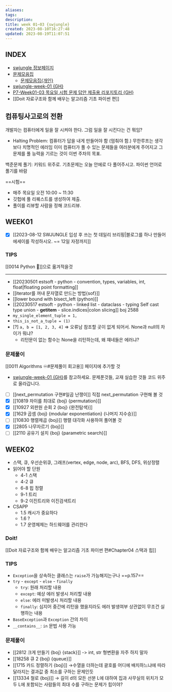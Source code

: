 ```yaml
---
aliases: 
tags: 
description:
title: week 01~03 {swjungle}
created: 2023-08-10T16:27:48
updated: 2023-08-19T11:07:51
---
```


## INDEX

- [swjungle 정보페이지](https://jungle7-7610626261f4.herokuapp.com/pages/W01-problem-solving.html)
- [문제모음집](https://docs.google.com/spreadsheets/d/1z4a3pSM-h76kwdUAlPXXmbwcpP-VKFYFK92TCQtjXV4/edit#gid=0)
	- [문제모음집{개인}](https://docs.google.com/spreadsheets/d/1G0WlH6y9V1RL09KuCbqwM-E57b5xTaIL9HiaQ2ZIvJs/edit?usp=sharing)
- [swjungle-week-01 {GH}](https://github.com/ChoiWheatley/swjungle-week-01)
- [P7-Week01-03 목요일 시험 문제 답안 제출용 리포지토리 {GH}](https://github.com/SWJungle/P7-Week01-03)
- [[Doit 자료구조와 함께 배우는 알고리즘 기초 파이썬 편]]

## 컴퓨팅사고로의 전환

개발자는 컴퓨터에게 일을 잘 시켜야 한다. 그럼 일을 잘 시킨다는 건 뭐임? 

- Halting Problem: 컴퓨터가 답을 내게 만들어야 함 (멈춰야 함.) 무한루프는 생각보다 치명적인 에러임 이미 컴퓨터가 풀 수 있는 문제들을 여러분에게 주어지고 그 문제를 풀 능력을 기르는 것이 이번 주차의 목표.

백준문제 풀기: 키워드 위주로. 기초문제는 오늘 안에로 다 풀어주시고. 파이썬 언어로 풀기를 바람

==시험==

- 매주 목요일 오전 10:00 ~ 11:30
- 깃헙에 풀 리퀘스트를 생성하여 제출.
- 풀이를 리뷰할 사람을 정해 코드리뷰.

## WEEK01

- [x] [[2023-08-12 SWJUNGLE 입성 후 쓰는 첫 데일리 브리핑|블로그를 하나 만들어 에세이를 작성하시오. ~= 12일 자정까지]]

### TIPS

[[0014 Python 🐍]]으로 옮겨적을것
___
- [[20230501 estsoft - python - convention, types, variables, int, float|floating point formatting]]
- [[iterator를 꺼내 문자열로 만드는 방법{sof}]]
- [[lower bound with bisect_left (python)]]
- [[20230517 estsoft - python - linked list - dataclass - typing Self cast type union - __getitem__ - slice.indices|colon slicing]] boj 2588
- `my_single_element_tuple = 1,`
- `this_is_not_a_tuple = (1)`
- [?] `a, b = [1, 2, 3, 4]` => 오류남 참조할 곳이 없게 되어서. None과 null의 차이가 뭐냐?
	- 리턴문이 없는 함수는 None을 리턴하는데, 왜 쟤네들은 에러냐?

### 문제풀이

[[0011 Algorithms ♾️#문제풀이 회고용]] 페이지에 추가할 것

- [swjungle-week-01 {GH}](https://github.com/ChoiWheatley/swjungle-week-01)를 참고하세요. 문제푼것들, 교재 실습한 것들 코드 위주로 올라갑니다. 

- [ ] [[next_permutation 구현#일곱 난쟁이]] 직접 next_permutation 구현해 볼 것
- [x] [[10819 차이를 최대로 {boj} {permutation}]]
- [x] [[10927 외판원 순회 2 {boj} {완전탐색}]]
- [x] [[1629 곱셈 {boj} {modular exponentiation} {나머지 지수승}]]
- [ ] [[10830 행렬제곱 {boj}]] 행렬 대각화 사용하여 풀어볼 것
- [x] [[2805 나무자르기 {boj}]]
- [ ] [[2110 공유기 설치 {boj} {parametric search}]]

## WEEK02

- 스택, 큐, 우선순위큐, 그래프(vertex, edge, node, arc), BFS, DFS, 위상정렬
- 읽어야 할 단원
	- 4-1 스택
	- 4-2 큐
	- 6-8 힙 정렬
	- 9-1 트리
	- 9-2 이진트리와 이진검색트리
- CSAPP
	- 1.5 캐시가 중요하다
	- 1.6 ?
	- 1.7 운영체제는 하드웨어를 관리한다

### Doit!

[[Doit 자료구조와 함께 배우는 알고리즘 기초 파이썬 편#Chapter04 스택과 힙]]

### TIPS

- `Exception`을 상속하는 클래스는 `raise`가 가능해지는구나 ==p.157==
- `try` - `except` - `else` - `finally` 
	- `try`: 원래 처리할 내용
	- `except`: 예상 에러 발생시 처리할 내용
	- `else`: 에러 미발생시 처리할 내용
	- `finally`: 심지어 중간에 리턴을 했을지라도 에러 발생여부 상관없이 무조건 실행하는 내용
- `BaseException`과 `Exception` 간의 차이
- `__contains__`: `in` 문법 사용 가능

### 문제풀이

- [[2812 크게 만들기 {boj} {stack}]] -> int, str 형변환을 자주 하지 말자
- [[18258 큐 2 {boj} {queue}]]
- [[1715 카드 정렬하기 {boj}]] →수열을 더하는데 괄호를 어디에 배치하느냐에 따라 달라지는 결과값 중 최소를 구하는 문제인듯
- [[13334 철로 {boj}]] → 길이 d의 모든 선분 L에 대하여 집과 사무실의 위치가 모두 L에 포함되는 사람들의 최대 수를 구하는 문제가 힙이야?

